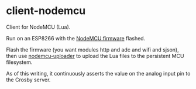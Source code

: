 # client-nodemcu

Client for NodeMCU (Lua).

Run on an ESP8266 with the [NodeMCU
firmware](http://nodemcu.com/index_en.html) flashed.

Flash the firmware (you want modules http and adc and wifi and sjson),
then use [nodemcu-uploader](https://github.com/kmpm/nodemcu-uploader)
to upload the Lua files to the persistent MCU filesystem.

As of this writing, it continuously asserts the value on the analog
input pin to the Crosby server.

